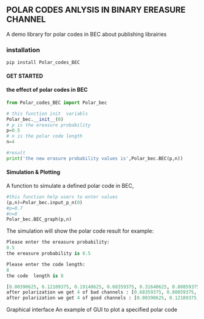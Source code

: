 ## POLAR CODES ANLYSIS IN BINARY EREASURE CHANNEL
A demo library for polar codes in BEC about publishing librairies
### installation
```
pip install Polar_codes_BEC
```
#### GET STARTED
#### the effect of polar codes in BEC
```Python
from Polar_codes_BEC import Polar_bec

# this function init  variabls
Polar_bec.__init__(0)
# p is the ereasure probability
p=0.5
# n is the polar code length
n=4

#result
print('the new erasure probability values is',Polar_bec.BEC(p,n))

```
#### Simulation & Plotting
A function to simulate a defined polar code in BEC,
``` python
#this function help users to enter values
(p,n)=Polar_bec.input_p_n(0)
#p=0.7
#n=8
Polar_bec.BEC_graph(p,n)
```
The simulation will show the polar code result for example:
``` Python
Please enter the ereasure probability:
0.5
the ereasure probability is 0.5 

Please enter the code length:
8
the code  length is 8

[0.00390625, 0.12109375, 0.19140625, 0.68359375, 0.31640625, 0.80859375, 0.87890625, 0.99609375]
after polarization we get 4 of bad channels : [0.68359375, 0.80859375, 0.87890625, 0.99609375]
after polarization we get 4 of good channels : [0.00390625, 0.12109375, 0.19140625, 0.31640625]
```
Graphical interface
An example of GUI to plot a specified polar code
